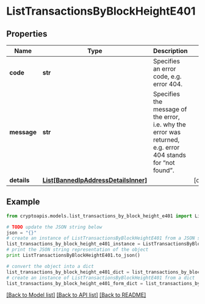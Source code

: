 # ListTransactionsByBlockHeightE401


## Properties
Name | Type | Description | Notes
------------ | ------------- | ------------- | -------------
**code** | **str** | Specifies an error code, e.g. error 404. | 
**message** | **str** | Specifies the message of the error, i.e. why the error was returned, e.g. error 404 stands for “not found”. | 
**details** | [**List[BannedIpAddressDetailsInner]**](BannedIpAddressDetailsInner.md) |  | [optional] 

## Example

```python
from cryptoapis.models.list_transactions_by_block_height_e401 import ListTransactionsByBlockHeightE401

# TODO update the JSON string below
json = "{}"
# create an instance of ListTransactionsByBlockHeightE401 from a JSON string
list_transactions_by_block_height_e401_instance = ListTransactionsByBlockHeightE401.from_json(json)
# print the JSON string representation of the object
print ListTransactionsByBlockHeightE401.to_json()

# convert the object into a dict
list_transactions_by_block_height_e401_dict = list_transactions_by_block_height_e401_instance.to_dict()
# create an instance of ListTransactionsByBlockHeightE401 from a dict
list_transactions_by_block_height_e401_form_dict = list_transactions_by_block_height_e401.from_dict(list_transactions_by_block_height_e401_dict)
```
[[Back to Model list]](../README.md#documentation-for-models) [[Back to API list]](../README.md#documentation-for-api-endpoints) [[Back to README]](../README.md)


